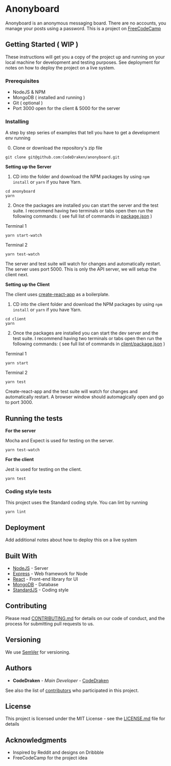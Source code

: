 # Anonyboard

Anonyboard is an anonymous messaging board. There are no accounts, you manage your posts using a password. This is a project on [FreeCodeCamp](http://freecodecamp.com/)


## Getting Started ( WIP )

These instructions will get you a copy of the project up and running on your local machine for development and testing purposes. See deployment for notes on how to deploy the project on a live system.

### Prerequisites

* NodeJS & NPM
* MongoDB ( installed and running )
* Git ( optional )
* Port 3000 open for the client & 5000 for the server

### Installing

A step by step series of examples that tell you have to get a development env running

0. Clone or download the repository's zip file

```
git clone git@github.com:CodeDraken/anonyboard.git
```

**Setting up the Server**

1. CD into the folder and download the NPM packages by using `npm install` or `yarn` if you have Yarn.

```
cd anonyboard
yarn
```

2. Once the packages are installed you can start the server and the test suite. I recommend having two terminals or tabs open then run the following commands: ( see full list of commands in [package.json](package.json) )

Terminal 1
```
yarn start-watch
```

Terminal 2
```
yarn test-watch
```

The server and test suite will watch for changes and automatically restart. The server uses port 5000.
This is only the API server, we will setup the client next.

**Setting up the Client**

The client uses [create-react-app](https://github.com/facebookincubator/create-react-app) as a boilerplate.

1. CD into the client folder and download the NPM packages by using `npm install` or `yarn` if you have Yarn.

```
cd client
yarn
```

2. Once the packages are installed you can start the dev server and the test suite. I recommend having two terminals or tabs open then run the following commands: ( see full list of commands in [client/package.json](client/package.json) )

Terminal 1
```
yarn start
```

Terminal 2
```
yarn test
```

Create-react-app and the test suite will watch for changes and automatically restart. A browser window should automagically open and go to port 3000.


## Running the tests

**For the server**

Mocha and Expect is used for testing on the server.
```
yarn test-watch
```

**For the client**

Jest is used for testing on the client.
```
yarn test
```


### Coding style tests

This project uses the Standard coding style. You can lint by running
```
yarn lint
```

## Deployment

Add additional notes about how to deploy this on a live system

## Built With

* [NodeJS](https://nodejs.org/) - Server
* [Express](https://github.com/expressjs/express) - Web framework for Node
* [React](https://github.com/facebook/react) - Front-end library for UI
* [MongoDB](https://www.mongodb.com/) - Database
* [StandardJS](https://standardjs.com/) - Coding style

## Contributing

Please read [CONTRIBUTING.md](CONTRIBUTING.md) for details on our code of conduct, and the process for submitting pull requests to us.

## Versioning

We use [SemVer](http://semver.org/) for versioning.

## Authors

* **CodeDraken** - *Main Developer* - [CodeDraken](https://github.com/CodeDraken)

See also the list of [contributors](https://github.com/CodeDraken/anonyboard/contributors) who participated in this project.

## License

This project is licensed under the MIT License - see the [LICENSE.md](LICENSE.md) file for details

## Acknowledgments

* Inspired by Reddit and designs on Dribbble
* FreeCodeCamp for the project idea
